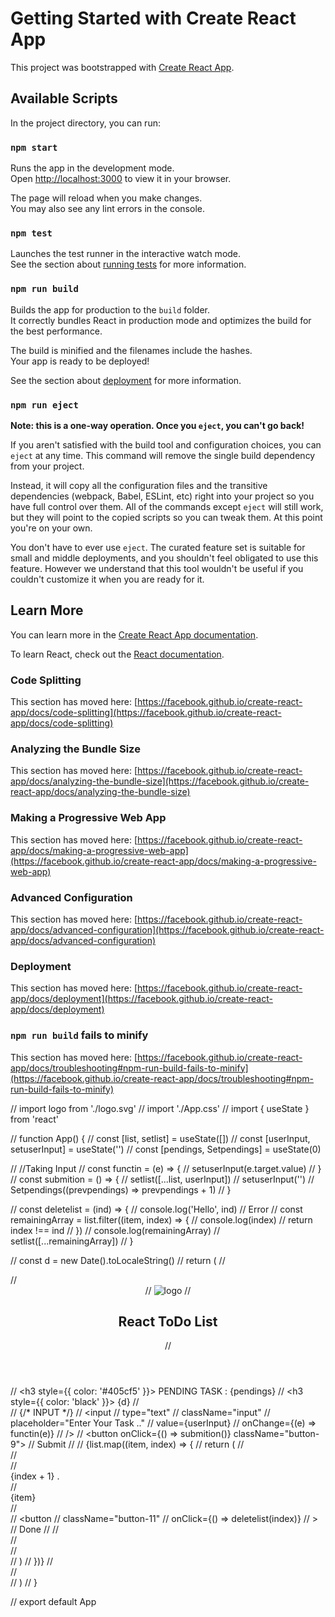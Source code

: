 # Getting Started with Create React App

This project was bootstrapped with [Create React App](https://github.com/facebook/create-react-app).

## Available Scripts

In the project directory, you can run:

### `npm start`

Runs the app in the development mode.\
Open [http://localhost:3000](http://localhost:3000) to view it in your browser.

The page will reload when you make changes.\
You may also see any lint errors in the console.

### `npm test`

Launches the test runner in the interactive watch mode.\
See the section about [running tests](https://facebook.github.io/create-react-app/docs/running-tests) for more information.

### `npm run build`

Builds the app for production to the `build` folder.\
It correctly bundles React in production mode and optimizes the build for the best performance.

The build is minified and the filenames include the hashes.\
Your app is ready to be deployed!

See the section about [deployment](https://facebook.github.io/create-react-app/docs/deployment) for more information.

### `npm run eject`

**Note: this is a one-way operation. Once you `eject`, you can't go back!**

If you aren't satisfied with the build tool and configuration choices, you can `eject` at any time. This command will remove the single build dependency from your project.

Instead, it will copy all the configuration files and the transitive dependencies (webpack, Babel, ESLint, etc) right into your project so you have full control over them. All of the commands except `eject` will still work, but they will point to the copied scripts so you can tweak them. At this point you're on your own.

You don't have to ever use `eject`. The curated feature set is suitable for small and middle deployments, and you shouldn't feel obligated to use this feature. However we understand that this tool wouldn't be useful if you couldn't customize it when you are ready for it.

## Learn More

You can learn more in the [Create React App documentation](https://facebook.github.io/create-react-app/docs/getting-started).

To learn React, check out the [React documentation](https://reactjs.org/).

### Code Splitting

This section has moved here: [https://facebook.github.io/create-react-app/docs/code-splitting](https://facebook.github.io/create-react-app/docs/code-splitting)

### Analyzing the Bundle Size

This section has moved here: [https://facebook.github.io/create-react-app/docs/analyzing-the-bundle-size](https://facebook.github.io/create-react-app/docs/analyzing-the-bundle-size)

### Making a Progressive Web App

This section has moved here: [https://facebook.github.io/create-react-app/docs/making-a-progressive-web-app](https://facebook.github.io/create-react-app/docs/making-a-progressive-web-app)

### Advanced Configuration

This section has moved here: [https://facebook.github.io/create-react-app/docs/advanced-configuration](https://facebook.github.io/create-react-app/docs/advanced-configuration)

### Deployment

This section has moved here: [https://facebook.github.io/create-react-app/docs/deployment](https://facebook.github.io/create-react-app/docs/deployment)

### `npm run build` fails to minify

This section has moved here: [https://facebook.github.io/create-react-app/docs/troubleshooting#npm-run-build-fails-to-minify](https://facebook.github.io/create-react-app/docs/troubleshooting#npm-run-build-fails-to-minify)


// import logo from './logo.svg'
// import './App.css'
// import { useState } from 'react'

// function App() {
//   const [list, setlist] = useState([])
//   const [userInput, setuserInput] = useState('')
//   const [pendings, Setpendings] = useState(0)

//   //Taking Input
//   const functin = (e) => {
//     setuserInput(e.target.value)
//   }
//   const submition = () => {
//     setlist([...list, userInput])
//     setuserInput('')
//     Setpendings((prevpendings) => prevpendings + 1)
//   }

//   const deletelist = (ind) => {
//     console.log('Hello', ind) // Error
//     const remainingArray = list.filter((item, index) => {
//       console.log(index)
//       return index !== ind
//     })
//     console.log(remainingArray)
//     setlist([...remainingArray])
//   }

//   const d = new Date().toLocaleString()
//   return (
//     <div className="App">
//       <header className="App-header">
//         <img src={logo} className="App-logo" alt="logo" />
//         <h2>React ToDo List</h2>
//       </header>
//       <h3 style={{ color: '#405cf5' }}> PENDING TASK : {pendings}</h3>
//       <h3 style={{ color: 'black' }}> {d}</h3>
//       <div>
//         {/* INPUT */}
//         <input
//           type="text"
//           className="input"
//           placeholder="Enter Your Task .."
//           value={userInput}
//           onChange={(e) => functin(e)}
//         />
//         <button onClick={() => submition()} className="button-9">
//           Submit
//         </button>
//         {list.map((item, index) => {
//           return (
//             <div className="list-containers">
//               <div className="list-items-main">
//                 <div className="list-index-container">{index + 1} .</div>
//                 <div className="list-item-container">{item}</div>
//                 <div className="list-btn-container">
//                   <button
//                     className="button-11"
//                     onClick={() => deletelist(index)}
//                   >
//                     Done
//                   </button>
//                 </div>
//               </div>
//             </div>
//           )
//         })}
//       </div>
//     </div>
//   )
// }

// export default App
